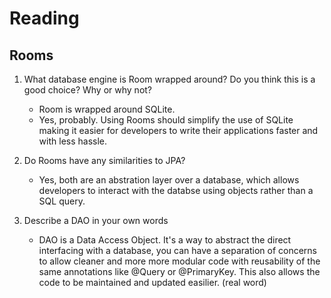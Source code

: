 # Reading

## Rooms

1. What database engine is Room wrapped around? Do you think this is a good choice? Why or why not?
   - Room is wrapped around SQLite.
   - Yes, probably. Using Rooms should simplify the use of SQLite making it easier for developers to write their applications faster and with less hassle.

2. Do Rooms have any similarities to JPA?
   - Yes, both are an abstration layer over a database, which allows developers to interact with the databse using objects rather than a SQL query.

3. Describe a DAO in your own words
   - DAO is a Data Access Object. It's a way to abstract the direct interfacing with a database, you can have a separation of concerns to allow cleaner and more
     more modular code with reusability of the same annotations like @Query or @PrimaryKey. This also allows the code to be maintained and updated easilier. (real word)
